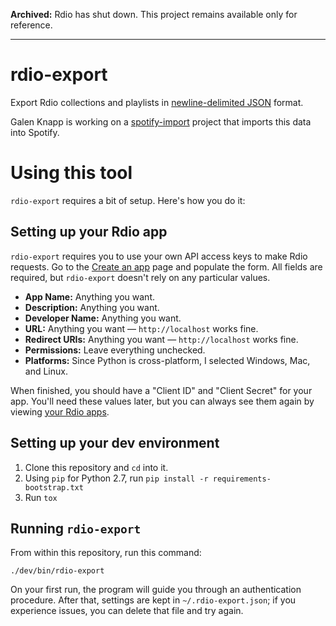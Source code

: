 **Archived:** Rdio has shut down. This project remains available only for reference.
* * *

rdio-export
==============
Export Rdio collections and playlists in [newline-delimited JSON](http://ndjson.org/) format.

Galen Knapp is working on a [spotify-import](https://github.com/knappg/spotify-import) project that imports this data into Spotify.

# Using this tool
`rdio-export` requires a bit of setup. Here's how you do it:

## Setting up your Rdio app
`rdio-export` requires you to use your own API access keys to make Rdio requests. Go to the [Create an app](https://www.rdio.com/developers/create/) page and populate the form. All fields are required, but `rdio-export` doesn't rely on any particular values.

* **App Name:** Anything you want.
* **Description:** Anything you want.
* **Developer Name:** Anything you want.
* **URL:** Anything you want — `http://localhost` works fine.
* **Redirect URIs:** Anything you want — `http://localhost` works fine.
* **Permissions:** Leave everything unchecked.
* **Platforms:** Since Python is cross-platform, I selected Windows, Mac, and Linux.

When finished, you should have a "Client ID" and "Client Secret" for your app. You'll need these values later, but you can always see them again by viewing [your Rdio apps](https://www.rdio.com/developers/your-apps/).

## Setting up your dev environment
1. Clone this repository and `cd` into it.
1. Using `pip` for Python 2.7, run `pip install -r requirements-bootstrap.txt`
1. Run `tox`

## Running `rdio-export`
From within this repository, run this command:

```
./dev/bin/rdio-export
```

On your first run, the program will guide you through an authentication procedure. After that, settings are kept in `~/.rdio-export.json`; if you experience issues, you can delete that file and try again.

